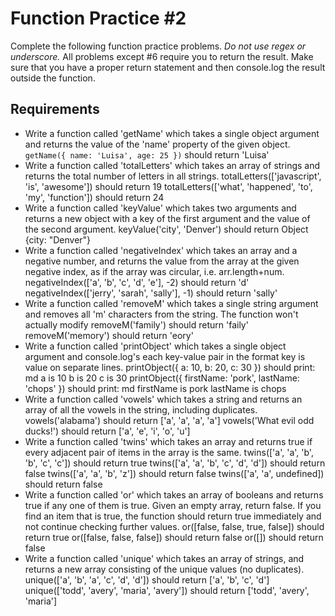 Function Practice #2
==============

Complete the following function practice problems.
<em>Do not use regex or underscore.</em> All problems except #6 require you to return the result. Make sure that you have a proper return statement and then console.log the result outside the function.

Requirements
----------
- Write a function called 'getName' which takes a single object argument and returns the value of the 'name' property of the given object.
<code>getName({ name: 'Luisa', age: 25 })</code> should return 'Luisa'
- Write a function called 'totalLetters' which takes an array of strings and returns the total number of letters in all strings.
totalLetters(['javascript', 'is', 'awesome']) should return 19
totalLetters(['what', 'happened', 'to', 'my', 'function']) should return 24
- Write a function called 'keyValue' which takes two arguments and returns a new object with a key of the first argument and the value of the second argument.
keyValue('city', 'Denver') should return Object {city: "Denver"}
- Write a function called 'negativeIndex' which takes an array and a negative number, and returns the value from the array at the given negative index, as if the array was circular, i.e. arr.length+num.
negativeIndex(['a', 'b', 'c', 'd', 'e'], -2) should return 'd'
negativeIndex(['jerry', 'sarah', 'sally'], -1) should return 'sally'
- Write a function called 'removeM' which takes a single string argument and removes all 'm' characters from the string. The function won't actually modify
removeM('family') should return 'faily'
removeM('memory') should return 'eory'
- Write a function called 'printObject' which takes a single object argument and console.log's each key-value pair in the format key is value on separate lines.
printObject({ a: 10, b: 20, c: 30 }) should print: md a is 10 b is 20 c is 30
printObject({ firstName: 'pork', lastName: 'chops' }) should print: md firstName is pork lastName is chops
- Write a function called 'vowels' which takes a string and returns an array of all the vowels in the string, including duplicates.
vowels('alabama') should return ['a', 'a', 'a', 'a']
vowels('What evil odd ducks!') should return ['a', 'e', 'i', 'o', 'u']
- Write a function called 'twins' which takes an array and returns true if every adjacent pair of items in the array is the same.
twins(['a', 'a', 'b', 'b', 'c', 'c']) should return true
twins(['a', 'a', 'b', 'c', 'd', 'd']) should return false
twins(['a', 'a', 'b', 'z']) should return false
twins(['a', 'a', undefined]) should return false
- Write a function called 'or' which takes an array of booleans and returns true if any one of them is true. Given an empty array, return false. If you find an item that is true, the function should return true immediately and not continue checking further values.
or([false, false, true, false]) should return true
or([false, false, false]) should return false
or([]) should return false
- Write a function called 'unique' which takes an array of strings, and returns a new array consisting of the unique values (no duplicates).
unique(['a', 'b', 'a', 'c', 'd', 'd']) should return ['a', 'b', 'c', 'd']
unique(['todd', 'avery', 'maria', 'avery']) should return ['todd', 'avery', 'maria']